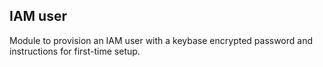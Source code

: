 ## IAM user

Module to provision an IAM user with a keybase encrypted password and instructions for first-time setup.
